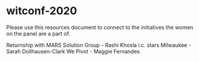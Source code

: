 # witconf-2020

Please use this resources document to connect to the initiatives the women on the panel are a part of. 

Returnship with MARS Solution Group - Rashi Khosla
i.c. stars Milwaukee - Sarah Dollhausen-Clark
We Pivot - Maggie Fernandes
